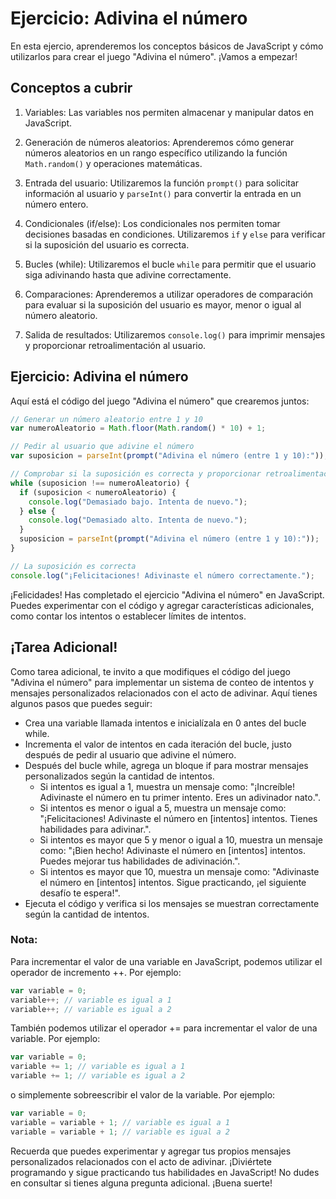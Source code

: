 # Ejercicio: Adivina el número

En esta ejercio, aprenderemos los conceptos básicos de JavaScript y cómo utilizarlos para crear el juego "Adivina el número". ¡Vamos a empezar!

## Conceptos a cubrir

1. Variables: Las variables nos permiten almacenar y manipular datos en JavaScript.

2. Generación de números aleatorios: Aprenderemos cómo generar números aleatorios en un rango específico utilizando la función `Math.random()` y operaciones matemáticas.

3. Entrada del usuario: Utilizaremos la función `prompt()` para solicitar información al usuario y `parseInt()` para convertir la entrada en un número entero.

4. Condicionales (if/else): Los condicionales nos permiten tomar decisiones basadas en condiciones. Utilizaremos `if` y `else` para verificar si la suposición del usuario es correcta.

5. Bucles (while): Utilizaremos el bucle `while` para permitir que el usuario siga adivinando hasta que adivine correctamente.

6. Comparaciones: Aprenderemos a utilizar operadores de comparación para evaluar si la suposición del usuario es mayor, menor o igual al número aleatorio.

7. Salida de resultados: Utilizaremos `console.log()` para imprimir mensajes y proporcionar retroalimentación al usuario.

## Ejercicio: Adivina el número

Aquí está el código del juego "Adivina el número" que crearemos juntos:

```javascript
// Generar un número aleatorio entre 1 y 10
var numeroAleatorio = Math.floor(Math.random() * 10) + 1;

// Pedir al usuario que adivine el número
var suposicion = parseInt(prompt("Adivina el número (entre 1 y 10):"));

// Comprobar si la suposición es correcta y proporcionar retroalimentación
while (suposicion !== numeroAleatorio) {
  if (suposicion < numeroAleatorio) {
    console.log("Demasiado bajo. Intenta de nuevo.");
  } else {
    console.log("Demasiado alto. Intenta de nuevo.");
  }
  suposicion = parseInt(prompt("Adivina el número (entre 1 y 10):"));
}

// La suposición es correcta
console.log("¡Felicitaciones! Adivinaste el número correctamente.");
```

¡Felicidades! Has completado el ejercicio "Adivina el número" en JavaScript. Puedes experimentar con el código y agregar características adicionales, como contar los intentos o establecer límites de intentos.

## ¡Tarea Adicional!

Como tarea adicional, te invito a que modifiques el código del juego "Adivina el número" para implementar un sistema de conteo de intentos y mensajes personalizados relacionados con el acto de adivinar. Aquí tienes algunos pasos que puedes seguir:

- Crea una variable llamada intentos e inicialízala en 0 antes del bucle while.
- Incrementa el valor de intentos en cada iteración del bucle, justo después de pedir al usuario que adivine el número.
- Después del bucle while, agrega un bloque if para mostrar mensajes personalizados según la cantidad de intentos.
  - Si intentos es igual a 1, muestra un mensaje como: "¡Increíble! Adivinaste el número en tu primer intento. Eres un adivinador nato.".
  - Si intentos es menor o igual a 5, muestra un mensaje como: "¡Felicitaciones! Adivinaste el número en [intentos] intentos. Tienes habilidades para adivinar.".
  - Si intentos es mayor que 5 y menor o igual a 10, muestra un mensaje como: "¡Bien hecho! Adivinaste el número en [intentos] intentos. Puedes mejorar tus habilidades de adivinación.".
  - Si intentos es mayor que 10, muestra un mensaje como: "Adivinaste el número en [intentos] intentos. Sigue practicando, ¡el siguiente desafío te espera!".
- Ejecuta el código y verifica si los mensajes se muestran correctamente según la cantidad de intentos.

### Nota:
Para incrementar el valor de una variable en JavaScript, podemos utilizar el operador de incremento ++. Por ejemplo:

```javascript
var variable = 0;
variable++; // variable es igual a 1
variable++; // variable es igual a 2
```

También podemos utilizar el operador += para incrementar el valor de una variable. Por ejemplo:

```javascript
var variable = 0;
variable += 1; // variable es igual a 1
variable += 1; // variable es igual a 2
```

o simplemente sobreescribir el valor de la variable. Por ejemplo:

```javascript
var variable = 0;
variable = variable + 1; // variable es igual a 1
variable = variable + 1; // variable es igual a 2
```

Recuerda que puedes experimentar y agregar tus propios mensajes personalizados relacionados con el acto de adivinar. ¡Diviértete programando y sigue practicando tus habilidades en JavaScript!
No dudes en consultar si tienes alguna pregunta adicional. ¡Buena suerte!
